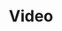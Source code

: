 ---
title: Video

languages: 
  - name: English
    code: en
  - name: Spanish
    code: es
  - name: Kaqchikel
    code: cak
    
select:
  languages: "Select a language:"
  videos: "Select a video:"
  subtitles: "Select a subtitle:"
  empty: "Off"

videoTitle: "Ep. 4"

error: "The video you are trying to select does not exist in this language."
---